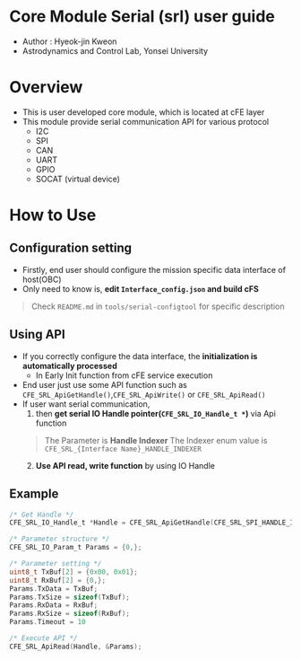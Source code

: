 # Core Module Serial (srl) user guide
- Author : Hyeok-jin Kweon
- Astrodynamics and Control Lab, Yonsei University

# Overview
- This is user developed core module, which is located at cFE layer
- This module provide serial communication API for various protocol
    - I2C
    - SPI
    - CAN
    - UART
    - GPIO
    - SOCAT (virtual device)

# How to Use
## Configuration setting
- Firstly, end user should configure the mission specific data interface of host(OBC)
- Only need to know is, **edit `Interface_config.json` and build cFS**
> Check `README.md` in `tools/serial-configtool` for specific description

## Using API
- If you correctly configure the data interface, the **initialization is automatically processed**
    - In Early Init function from cFE service execution
- End user just use some API function such as `CFE_SRL_ApiGetHandle()`,`CFE_SRL_ApiWrite()` or `CFE_SRL_ApiRead()`
- If user want serial communication, 
    1. then **get serial IO Handle pointer(`CFE_SRL_IO_Handle_t *`)** via Api function
    > The Parameter is **Handle Indexer**
    > The Indexer enum value is `CFE_SRL_{Interface Name}_HANDLE_INDEXER`
    2. **Use API read, write function** by using IO Handle

## Example
```C
/* Get Handle */
CFE_SRL_IO_Handle_t *Handle = CFE_SRL_ApiGetHandle(CFE_SRL_SPI_HANDLE_INDEXER);

/* Parameter structure */
CFE_SRL_IO_Param_t Params = {0,};

/* Parameter setting */
uint8_t TxBuf[2] = {0x00, 0x01};
uint8_t RxBuf[2] = {0,};
Params.TxData = TxBuf;
Params.TxSize = sizeof(TxBuf);
Params.RxData = RxBuf;
Params.RxSize = sizeof(RxBuf);
Params.Timeout = 10

/* Execute API */
CFE_SRL_ApiRead(Handle, &Params);
```